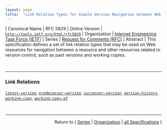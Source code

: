 ```yaml
---
layout: page
title:  "Link Relation Types for Simple Version Navigation between Web Resources"
---
```


| Canonical Name | RFC 5829
| Online Version | [`http://tools.ietf.org/html/rfc5829`](http://tools.ietf.org/html/rfc5829)
| Organization | [Internet Engineering Task Force (IETF)](..)
| Series | [Request for Comments (RFC)](.)
| Abstract | This specification defines a set of link relation types that may be used on Web resources for navigation between a resource and other resources related to version control, such as past versions and working copies.

<br/>
<hr/>

### Link Relations

[`latest-version`](/concepts/link-relation/latest-version "This specification defines a set of link relation types that may be used on Web resources for navigation between a resource and other resources related to version control, such as past versions and working copies."), [`predecessor-version`](/concepts/link-relation/predecessor-version "This specification defines a set of link relation types that may be used on Web resources for navigation between a resource and other resources related to version control, such as past versions and working copies."), [`successor-version`](/concepts/link-relation/successor-version "This specification defines a set of link relation types that may be used on Web resources for navigation between a resource and other resources related to version control, such as past versions and working copies."), [`version-history`](/concepts/link-relation/version-history "This specification defines a set of link relation types that may be used on Web resources for navigation between a resource and other resources related to version control, such as past versions and working copies."), [`working-copy`](/concepts/link-relation/working-copy "This specification defines a set of link relation types that may be used on Web resources for navigation between a resource and other resources related to version control, such as past versions and working copies."), [`working-copy-of`](/concepts/link-relation/working-copy-of "This specification defines a set of link relation types that may be used on Web resources for navigation between a resource and other resources related to version control, such as past versions and working copies.")



<br/>
<hr/>

<p style="text-align: right">Return to ( <a href="./">Series</a> | <a href="../">Organization</a> | <a href="../../">all Specifications</a> )</p>